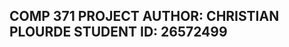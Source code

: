 COMP 371 PROJECT
AUTHOR: CHRISTIAN PLOURDE
STUDENT ID: 26572499
------------------------------------------------------------------------------------------------------------------
